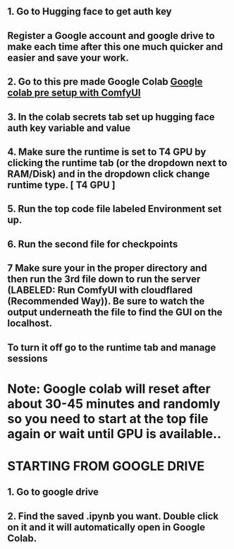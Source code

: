 ## 1. Go to Hugging face to get auth key

## Register a Google account and google drive to make each time after this one much quicker and easier and save your work.

## 2. Go to this pre made Google Colab [Google colab pre setup with ComfyUI](https://colab.research.google.com/github/comfyanonymous/ComfyUI/blob/master/notebooks/comfyui_colab.ipynb)

## 3. In the colab secrets tab set up hugging face auth key variable and value

## 4. Make sure the runtime is set to T4 GPU by clicking the runtime tab (or the dropdown next to RAM/Disk) and in the dropdown click change runtime type. [ T4 GPU ] 

## 5. Run the top code file labeled Environment set up.

## 6. Run the second file for checkpoints

## 7 Make sure your in the proper directory and then run the 3rd file down to run the server (LABELED: Run ComfyUI with cloudflared (Recommended Way)). Be sure to watch the output underneath the file to find the GUI on the localhost.

## To turn it off go to the runtime tab and manage sessions

# Note: Google colab will reset after about 30-45 minutes and randomly so you need to start at the top file again or wait until GPU is available..

# STARTING FROM GOOGLE DRIVE

## 1. Go to google drive

## 2. Find the saved .ipynb you want. Double click on it and it will automatically open in Google Colab.
